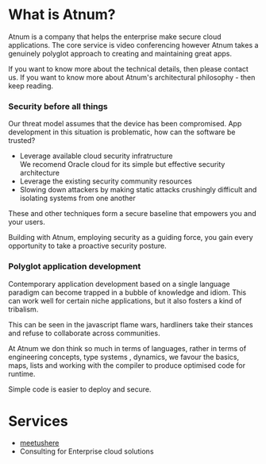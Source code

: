 What is Atnum?
=
Atnum is a company that helps the enterprise make secure cloud applications. The core service is video conferencing however Atnum takes a genuinely polyglot approach to creating and maintaining great apps.

If you want to know more about the technical details, then please contact us. If you want to know more about Atnum's architectural philosophy - then keep reading.

### Security before all things
Our threat model assumes that the device has been compromised. App development in this situation is problematic, how can the software be trusted?

- Leverage available cloud security infratructure  
    We recomend Oracle cloud for its simple but effective security architecture
- Leverage the existing security community resources
- Slowing down attackers by making static attacks crushingly difficult and isolating systems from one another

These and other techniques form a secure baseline that empowers you and your users.

Building with Atnum, employing security as a guiding force, you gain every opportunity to take a proactive security posture.

### Polyglot application development
Contemporary application development based on  a single language paradigm can become trapped in a bubble of knowledge and idiom. This can work well for certain niche applications, but it also fosters a kind of tribalism.

This can be seen in the  javascript flame wars, hardliners take their stances and refuse to collaborate across communities.

At Atnum we don think so much in terms of languages, rather in terms of engineering concepts,  type systems , dynamics, we favour the basics, maps, lists and working with the compiler to produce optimised code for runtime.  

Simple code is easier to deploy and secure.


Services
=
- [meetushere](https://meetushere.com)
- Consulting for Enterprise cloud solutions  

 
